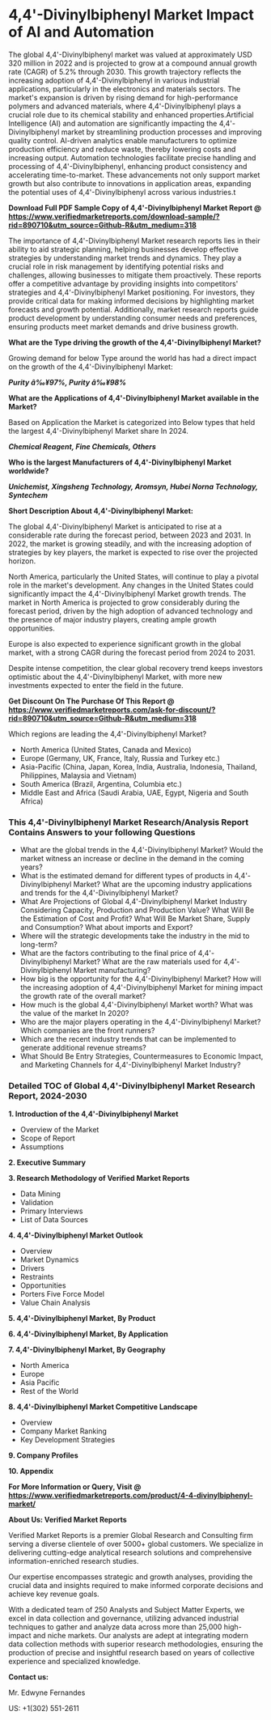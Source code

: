 <meta name="title" content="Global 4,4'-Divinylbiphenyl Market Impact of AI and Automation"><meta name="description" content="The global 4,4'-Divinylbiphenyl market was valued at approximately USD 320 million in 2022 and is projected to grow at a compound annual growth rate (CAGR) of 5.2% throug"><meta name="title" content="4,4'-Divinylbiphenyl Market Size, Share, Scope, Trends, Growth, Opportunities, Analysis, Forecast"><h1>4,4'-Divinylbiphenyl Market Impact of AI and Automation</h1>The global 4,4'-Divinylbiphenyl market was valued at approximately USD 320 million in 2022 and is projected to grow at a compound annual growth rate (CAGR) of 5.2% through 2030. This growth trajectory reflects the increasing adoption of 4,4'-Divinylbiphenyl in various industrial applications, particularly in the electronics and materials sectors. The market's expansion is driven by rising demand for high-performance polymers and advanced materials, where 4,4'-Divinylbiphenyl plays a crucial role due to its chemical stability and enhanced properties.Artificial Intelligence (AI) and automation are significantly impacting the 4,4'-Divinylbiphenyl market by streamlining production processes and improving quality control. AI-driven analytics enable manufacturers to optimize production efficiency and reduce waste, thereby lowering costs and increasing output. Automation technologies facilitate precise handling and processing of 4,4'-Divinylbiphenyl, enhancing product consistency and accelerating time-to-market. These advancements not only support market growth but also contribute to innovations in application areas, expanding the potential uses of 4,4'-Divinylbiphenyl across various industries.t</p><p id="" class=""><strong>Download Full PDF Sample Copy of 4,4'-Divinylbiphenyl Market Report @ <a href="https://www.verifiedmarketreports.com/download-sample/?rid=890710&utm_source=Github-R&utm_medium=318" target="_blank">https://www.verifiedmarketreports.com/download-sample/?rid=890710&utm_source=Github-R&utm_medium=318</a></strong></p><p>The importance of&nbsp;4,4'-Divinylbiphenyl Market research reports lies in their ability to aid strategic planning, helping businesses develop effective strategies by understanding market trends and dynamics. They play a crucial role in risk management by identifying potential risks and challenges, allowing businesses to mitigate them proactively. These reports offer a competitive advantage by providing insights into competitors' strategies and 4,4'-Divinylbiphenyl Market positioning. For investors, they provide critical data for making informed decisions by highlighting market forecasts and growth potential. Additionally, market research reports guide product development by understanding consumer needs and preferences, ensuring products meet market demands and drive business growth.</p><p><strong>What are the&nbsp;Type driving the growth of the 4,4'-Divinylbiphenyl Market?</strong></p><p id="" class="">Growing demand for below Type around the world has had a direct impact on the growth of the 4,4'-Divinylbiphenyl Market:</p><em><strong>Purity â‰¥97%, Purity â‰¥98%</strong></em></p><strong>What are the&nbsp;Applications&nbsp;of 4,4'-Divinylbiphenyl Market available in the Market?</strong></p><p id="" class="">Based on Application the Market is categorized into Below types that held the largest 4,4'-Divinylbiphenyl Market share In 2024.</p><em><strong>Chemical Reagent, Fine Chemicals, Others</strong></em></p><strong>Who is the largest Manufacturers of 4,4'-Divinylbiphenyl Market worldwide?</strong></p><p><em><strong>Unichemist, Xingsheng Technology, Aromsyn, Hubei Norna Technology, Syntechem</strong></em></p><p id="" class=""><strong>Short Description About 4,4'-Divinylbiphenyl Market:</strong></p><p>The global 4,4'-Divinylbiphenyl Market is anticipated to rise at a considerable rate during the forecast period, between 2023 and 2031. In 2022, the market is growing steadily, and with the increasing adoption of strategies by key players, the market is expected to rise over the projected horizon.</p><p>North America, particularly the United States, will continue to play a pivotal role in the market's development. Any changes in the United States could significantly impact the 4,4'-Divinylbiphenyl Market growth trends. The market in North America is projected to grow considerably during the forecast period, driven by the high adoption of advanced technology and the presence of major industry players, creating ample growth opportunities.</p><p>Europe is also expected to experience significant growth in the global market, with a strong CAGR during the forecast period from 2024 to 2031.</p><p>Despite intense competition, the clear global recovery trend keeps investors optimistic about the 4,4'-Divinylbiphenyl Market, with more new investments expected to enter the field in the future.</p><p id="" class=""><strong>Get Discount On The Purchase Of This Report @ <a href="https://www.verifiedmarketreports.com/ask-for-discount/?rid=890710&utm_source=Github-R&utm_medium=318" target="_blank">https://www.verifiedmarketreports.com/ask-for-discount/?rid=890710&utm_source=Github-R&utm_medium=318</a></strong></p>Which regions are leading the 4,4'-Divinylbiphenyl Market?</p><ul><li>North America (United States, Canada and Mexico)</li><li>Europe (Germany, UK, France, Italy, Russia and Turkey etc.)</li><li>Asia-Pacific (China, Japan, Korea, India, Australia, Indonesia, Thailand, Philippines, Malaysia and Vietnam)</li><li>South America (Brazil, Argentina, Columbia etc.)</li><li>Middle East and Africa (Saudi Arabia, UAE, Egypt, Nigeria and South Africa)</li></ul><h3 id="" class="">This 4,4'-Divinylbiphenyl Market Research/Analysis Report Contains Answers to your following Questions</h3><ul><li>What are the global trends in the 4,4'-Divinylbiphenyl Market? Would the market witness an increase or decline in the demand in the coming years?</li><li>What is the estimated demand for different types of products in 4,4'-Divinylbiphenyl Market? What are the upcoming industry applications and trends for the 4,4'-Divinylbiphenyl Market?</li><li>What Are Projections of Global 4,4'-Divinylbiphenyl Market Industry Considering Capacity, Production and Production Value? What Will Be the Estimation of Cost and Profit? What Will Be Market Share, Supply and Consumption? What about imports and Export?</li><li>Where will the strategic developments take the industry in the mid to long-term?</li><li>What are the factors contributing to the final price of 4,4'-Divinylbiphenyl Market? What are the raw materials used for 4,4'-Divinylbiphenyl Market manufacturing?</li><li>How big is the opportunity for the 4,4'-Divinylbiphenyl Market? How will the increasing adoption of 4,4'-Divinylbiphenyl Market for mining impact the growth rate of the overall market?</li><li>How much is the global 4,4'-Divinylbiphenyl Market worth? What was the value of the market In 2020?</li><li>Who are the major players operating in the 4,4'-Divinylbiphenyl Market? Which companies are the front runners?</li><li>Which are the recent industry trends that can be implemented to generate additional revenue streams?</li><li>What Should Be Entry Strategies, Countermeasures to Economic Impact, and Marketing Channels for 4,4'-Divinylbiphenyl Market Industry?</li></ul><h3 id="" class="">Detailed TOC of Global 4,4'-Divinylbiphenyl Market Research Report, 2024-2030</h3><p id="" class=""><strong>1. Introduction of the 4,4'-Divinylbiphenyl Market</strong></p><ul><li>Overview of the Market</li><li>Scope of Report</li><li>Assumptions</li></ul><p id="" class=""><strong>2. Executive Summary</strong></p><p id="" class=""><strong>3. Research Methodology of Verified Market Reports</strong></p><ul><li>Data Mining</li><li>Validation</li><li>Primary Interviews</li><li>List of Data Sources</li></ul><p id="" class=""><strong>4. 4,4'-Divinylbiphenyl Market Outlook</strong></p><ul><li>Overview</li><li>Market Dynamics</li><li>Drivers</li><li>Restraints</li><li>Opportunities</li><li>Porters Five Force Model</li><li>Value Chain Analysis</li></ul><p id="" class=""><strong>5. 4,4'-Divinylbiphenyl Market, By Product</strong></p><p id="" class=""><strong>6. 4,4'-Divinylbiphenyl Market, By Application</strong></p><p id="" class=""><strong>7. 4,4'-Divinylbiphenyl Market, By Geography</strong></p><ul><li>North America</li><li>Europe</li><li>Asia Pacific</li><li>Rest of the World</li></ul><p id="" class=""><strong>8. 4,4'-Divinylbiphenyl Market Competitive Landscape</strong></p><ul><li>Overview</li><li>Company Market Ranking</li><li>Key Development Strategies</li></ul><p id="" class=""><strong>9. Company Profiles</strong></p><p id="" class=""><strong>10. Appendix</strong></p><p id="" class=""><strong>For More Information or Query, Visit @ <a href="https://www.verifiedmarketreports.com/product/4-4-divinylbiphenyl-market/" target="_blank">https://www.verifiedmarketreports.com/product/4-4-divinylbiphenyl-market/</a></strong></p><p id="" class=""><strong>About Us: Verified Market Reports</strong></p><p id="" class="">Verified Market Reports is a premier Global Research and Consulting firm serving a diverse clientele of over 5000+ global customers. We specialize in delivering cutting-edge analytical research solutions and comprehensive information-enriched research studies.</p><p id="" class="">Our expertise encompasses strategic and growth analyses, providing the crucial data and insights required to make informed corporate decisions and achieve key revenue goals.</p><p id="" class="">With a dedicated team of 250 Analysts and Subject Matter Experts, we excel in data collection and governance, utilizing advanced industrial techniques to gather and analyze data across more than 25,000 high-impact and niche markets. Our analysts are adept at integrating modern data collection methods with superior research methodologies, ensuring the production of precise and insightful research based on years of collective experience and specialized knowledge.</p><p id="" class=""><strong>Contact us:</strong></p><p id="" class="">Mr. Edwyne Fernandes</p><p id="" class="">US: +1(302) 551-2611</p>